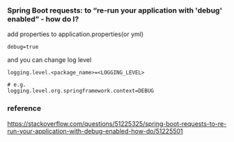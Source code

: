 
### Spring Boot requests: to “re-run your application with 'debug' enabled” - how do I?

add properties to application.properties(or yml)

```
debug=true
```

and you can change log level

```
logging.level.<package_name>=<LOGGING_LEVEL>

# e.g.
logging.level.org.springframework.context=DEBUG
```

### reference

https://stackoverflow.com/questions/51225325/spring-boot-requests-to-re-run-your-application-with-debug-enabled-how-do/51225501

